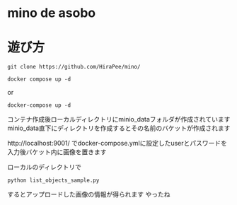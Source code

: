 # mino de asobo


# 遊び方

```
git clone https://github.com/HiraPee/mino/
```

```
docker compose up -d
```
or
```
docker-compose up -d 
```

コンテナ作成後ローカルディレクトリにminio_dataフォルダが作成されています
minio_data直下にディレクトリを作成するとその名前のバケットが作成されます

http://localhost:9001/ でdocker-compose.ymlに設定したuserとパスワードを入力後バケット内に画像を置きます

ローカルのディレクトリで
```
python list_objects_sample.py 
```
するとアップロードした画像の情報が得られます
やったね
